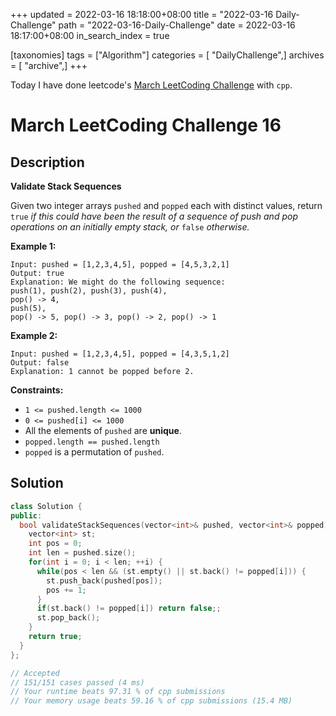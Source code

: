 +++
updated = 2022-03-16 18:18:00+08:00
title = "2022-03-16 Daily-Challenge"
path = "2022-03-16-Daily-Challenge"
date = 2022-03-16 18:17:00+08:00
in_search_index = true

[taxonomies]
tags = ["Algorithm"]
categories = [ "DailyChallenge",]
archives = [ "archive",]
+++

Today I have done leetcode's [March LeetCoding Challenge](https://leetcode.com/problems/validate-stack-sequences/) with `cpp`.

<!-- more -->

# March LeetCoding Challenge 16

## Description

**Validate Stack Sequences**

Given two integer arrays `pushed` and `popped` each with distinct values, return `true` *if this could have been the result of a sequence of push and pop operations on an initially empty stack, or* `false` *otherwise.*

 

**Example 1:**

```
Input: pushed = [1,2,3,4,5], popped = [4,5,3,2,1]
Output: true
Explanation: We might do the following sequence:
push(1), push(2), push(3), push(4),
pop() -> 4,
push(5),
pop() -> 5, pop() -> 3, pop() -> 2, pop() -> 1
```

**Example 2:**

```
Input: pushed = [1,2,3,4,5], popped = [4,3,5,1,2]
Output: false
Explanation: 1 cannot be popped before 2.
```

 

**Constraints:**

- `1 <= pushed.length <= 1000`
- `0 <= pushed[i] <= 1000`
- All the elements of `pushed` are **unique**.
- `popped.length == pushed.length`
- `popped` is a permutation of `pushed`.

## Solution

``` cpp
class Solution {
public:
  bool validateStackSequences(vector<int>& pushed, vector<int>& popped) {
    vector<int> st;
    int pos = 0;
    int len = pushed.size();
    for(int i = 0; i < len; ++i) {
      while(pos < len && (st.empty() || st.back() != popped[i])) {
        st.push_back(pushed[pos]);
        pos += 1;
      }
      if(st.back() != popped[i]) return false;;
      st.pop_back();
    }
    return true;
  }
};

// Accepted
// 151/151 cases passed (4 ms)
// Your runtime beats 97.31 % of cpp submissions
// Your memory usage beats 59.16 % of cpp submissions (15.4 MB)
```
